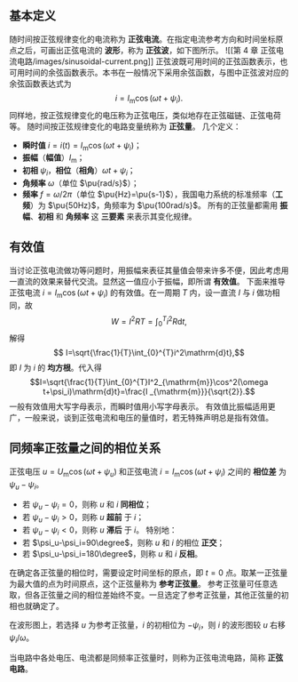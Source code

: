 ## 基本定义
随时间按正弦规律变化的电流称为 **正弦电流**。在指定电流参考方向和时间坐标原点之后，可画出正弦电流的 **波形**，称为 **正弦波**，如下图所示。
![[第 4 章 正弦电流电路/images/sinusoidal-current.png]]
正弦波既可用时间的正弦函数表示，也可用时间的余弦函数表示。本书在一般情况下采用余弦函数，与图中正弦波对应的余弦函数表达式为$$i=I _{\mathrm{m}}\cos(\omega t+\psi_i).$$同样地，按正弦规律变化的电压称为正弦电压，类似地存在正弦磁链、正弦电荷等。
随时间按正弦规律变化的电路变量统称为 **正弦量**。
几个定义：
- **瞬时值** $i=i(t)=I _{\mathrm{m}}\cos(\omega t+\psi_i)$；
- **振幅**（**幅值**）$I _{\mathrm{m}}$；
- **初相** $\psi_i$，**相位**（**相角**）$\omega t+\psi_i$；
- **角频率** $\omega$（单位 $\pu{rad/s}$）；
- **频率** $f=\omega/2\pi$（单位 $\pu{Hz}=\pu{s-1}$），我国电力系统的标准频率（**工频**）为 $\pu{50Hz}$，角频率为 $\pu{100rad/s}$。
所有的正弦量都需用 **振幅**、**初相** 和 **角频率** 这 **三要素** 来表示其变化规律。
## 有效值
当讨论正弦电流做功等问题时，用振幅来表征其量值会带来许多不便，因此考虑用一直流的效果来替代交流。显然这一值应小于振幅，即所谓 **有效值**。
下面来推导正弦电流 $i=I _{\mathrm{m}}\cos(\omega t+\psi_i)$ 的有效值。在一周期 $T$ 内，设一直流 $I$ 与 $i$ 做功相同，故 $$ W=I^2RT=\int_{0}^{T}i^2R \mathrm{d}t,$$解得 $$ I=\sqrt{\frac{1}{T}\int_{0}^{T}i^2\mathrm{d}t},$$即 $I$ 为 $i$ 的 **均方根**。代入得 $$I=\sqrt{\frac{1}{T}\int_{0}^{T}I^2_{\mathrm{m}}\cos^2(\omega t+\psi_i)\mathrm{d}t}=\frac{I _{\mathrm{m}}}{\sqrt{2}}.$$一般有效值用大写字母表示，而瞬时值用小写字母表示。
有效值比振幅适用更广，一般来说，谈到正弦电流和电压的量值时，若无特殊声明总是指有效值。
## 同频率正弦量之间的相位关系
正弦电压 $u=U _{\mathrm{m}}\cos(\omega t+\psi_u)$ 和正弦电流 $i=I _{\mathrm{m}}\cos(\omega t+\psi_i)$ 之间的 **相位差** 为 $\psi_u-\psi_i$。
- 若 $\psi_u-\psi_i=0$，则称 $u$ 和 $i$ **同相位**；
- 若 $\psi_u-\psi_i>0$，则称 $u$ **超前** 于 $i$；
- 若 $\psi_u-\psi_i<0$，则称 $u$ **滞后** 于 $i$。
特别地：
- 若 $\psi_u-\psi_i=90\degree$，则称 $u$ 和 $i$ 的相位 **正交**；
- 若 $\psi_u-\psi_i=180\degree$，则称 $u$ 和 $i$ **反相**。

在确定各正弦量的相位时，需要设定时间坐标的原点，即 $t=0$ 点。取某一正弦量为最大值的点为时间原点，这个正弦量称为 **参考正弦量**。
参考正弦量可任意选取，但各正弦量之间的相位差始终不变。一旦选定了参考正弦量，其他正弦量的初相也就确定了。

在波形图上，若选择 $u$ 为参考正弦量，$i$ 的初相位为 $-\psi_i$，则 $i$ 的波形图较 $u$ 右移 $\psi_i/\omega$。

当电路中各处电压、电流都是同频率正弦量时，则称为正弦电流电路，简称 **正弦电路**。